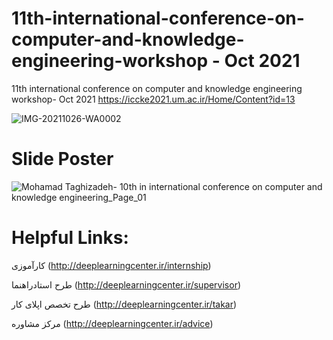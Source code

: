 # 11th-international-conference-on-computer-and-knowledge-engineering-workshop - Oct 2021
11th international conference on computer and knowledge engineering workshop- Oct 2021
https://iccke2021.um.ac.ir/Home/Content?id=13


![IMG-20211026-WA0002](https://user-images.githubusercontent.com/81808969/139118466-01b79e8f-6ec7-40aa-af08-fb28c13a8511.jpg)

# Slide Poster

![Mohamad Taghizadeh- 10th in international conference on computer and knowledge engineering_Page_01](https://user-images.githubusercontent.com/81808969/139119776-ac1d5e14-ebaf-4a6b-a297-d4efcb104eab.jpg)

# Helpful Links:
کارآموزی (http://deeplearningcenter.ir/internship)

طرح استادراهنما (http://deeplearningcenter.ir/supervisor)

طرح تخصص اپلای کار (http://deeplearningcenter.ir/takar)

مرکز مشاوره (http://deeplearningcenter.ir/advice)

